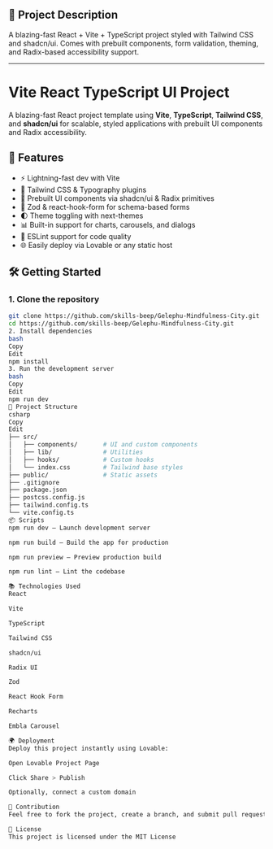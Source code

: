 ## 📄 Project Description

A blazing-fast React + Vite + TypeScript project styled with Tailwind CSS and shadcn/ui. Comes with prebuilt components, form validation, theming, and Radix-based accessibility support.

---

# Vite React TypeScript UI Project

A blazing-fast React project template using **Vite**, **TypeScript**, **Tailwind CSS**, and **shadcn/ui** for scalable, styled applications with prebuilt UI components and Radix accessibility.

## 🚀 Features

- ⚡ Lightning-fast dev with Vite
- 🎨 Tailwind CSS & Typography plugins
- 🧩 Prebuilt UI components via shadcn/ui & Radix primitives
- 🔐 Zod & react-hook-form for schema-based forms
- 🌓 Theme toggling with next-themes
- 📊 Built-in support for charts, carousels, and dialogs
- 🧼 ESLint support for code quality
- 🌐 Easily deploy via Lovable or any static host

## 🛠️ Getting Started

### 1. Clone the repository
```bash
git clone https://github.com/skills-beep/Gelephu-Mindfulness-City.git
cd https://github.com/skills-beep/Gelephu-Mindfulness-City.git
2. Install dependencies
bash
Copy
Edit
npm install
3. Run the development server
bash
Copy
Edit
npm run dev
📂 Project Structure
csharp
Copy
Edit
├── src/
│   ├── components/       # UI and custom components
│   ├── lib/              # Utilities
│   ├── hooks/            # Custom hooks
│   └── index.css         # Tailwind base styles
├── public/               # Static assets
├── .gitignore
├── package.json
├── postcss.config.js
├── tailwind.config.ts
└── vite.config.ts
📦 Scripts
npm run dev – Launch development server

npm run build – Build the app for production

npm run preview – Preview production build

npm run lint – Lint the codebase

📚 Technologies Used
React

Vite

TypeScript

Tailwind CSS

shadcn/ui

Radix UI

Zod

React Hook Form

Recharts

Embla Carousel

🌍 Deployment
Deploy this project instantly using Lovable:

Open Lovable Project Page

Click Share > Publish

Optionally, connect a custom domain

🤝 Contribution
Feel free to fork the project, create a branch, and submit pull requests. Make sure to lint and test your code before submitting!

📝 License
This project is licensed under the MIT License
